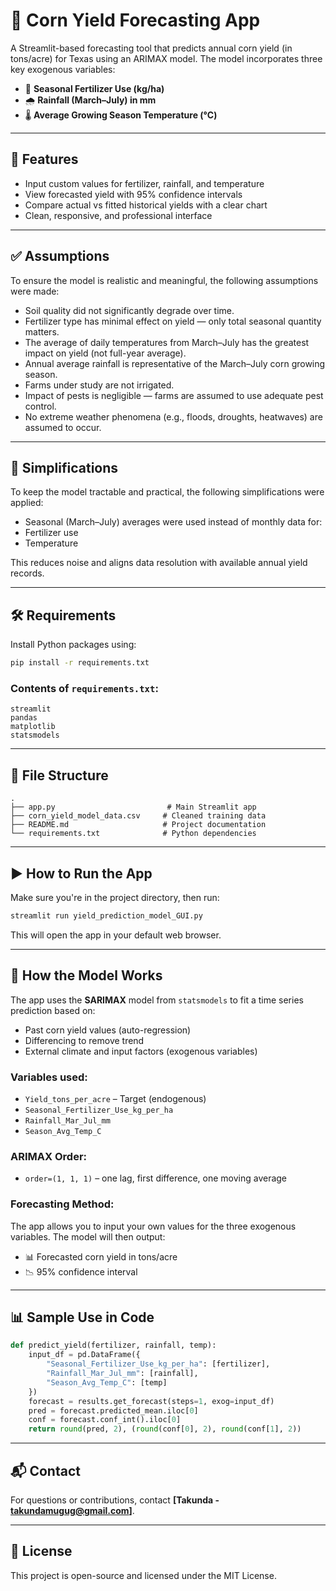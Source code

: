 # 🌽 Corn Yield Forecasting App

A Streamlit-based forecasting tool that predicts annual corn yield (in tons/acre) for Texas using an ARIMAX model. The model incorporates three key exogenous variables:

- 🧪 **Seasonal Fertilizer Use (kg/ha)**
- 🌧️ **Rainfall (March–July) in mm**
- 🌡️ **Average Growing Season Temperature (°C)**

---

## 🚀 Features

- Input custom values for fertilizer, rainfall, and temperature
- View forecasted yield with 95% confidence intervals
- Compare actual vs fitted historical yields with a clear chart
- Clean, responsive, and professional interface

---

## ✅ Assumptions

To ensure the model is realistic and meaningful, the following assumptions were made:

- Soil quality did not significantly degrade over time.
- Fertilizer type has minimal effect on yield — only total seasonal quantity matters.
- The average of daily temperatures from March–July has the greatest impact on yield (not full-year average).
- Annual average rainfall is representative of the March–July corn growing season.
- Farms under study are not irrigated.
- Impact of pests is negligible — farms are assumed to use adequate pest control.
- No extreme weather phenomena (e.g., floods, droughts, heatwaves) are assumed to occur.

---

## 🧩 Simplifications

To keep the model tractable and practical, the following simplifications were applied:

- Seasonal (March–July) averages were used instead of monthly data for:
- Fertilizer use
- Temperature

This reduces noise and aligns data resolution with available annual yield records.

---

## 🛠️ Requirements

Install Python packages using:

```bash
pip install -r requirements.txt
```

### Contents of `requirements.txt`:

```
streamlit
pandas
matplotlib
statsmodels
```

---

## 📂 File Structure

```
.
├── app.py                         # Main Streamlit app
├── corn_yield_model_data.csv     # Cleaned training data
├── README.md                     # Project documentation
└── requirements.txt              # Python dependencies
```

---

## ▶️ How to Run the App

Make sure you're in the project directory, then run:

```bash
streamlit run yield_prediction_model_GUI.py
```

This will open the app in your default web browser.

---

## 🧠 How the Model Works

The app uses the **SARIMAX** model from `statsmodels` to fit a time series prediction based on:

- Past corn yield values (auto-regression)
- Differencing to remove trend
- External climate and input factors (exogenous variables)

### Variables used:

- `Yield_tons_per_acre` – Target (endogenous)
- `Seasonal_Fertilizer_Use_kg_per_ha`
- `Rainfall_Mar_Jul_mm`
- `Season_Avg_Temp_C`

### ARIMAX Order:

- `order=(1, 1, 1)` – one lag, first difference, one moving average

### Forecasting Method:

The app allows you to input your own values for the three exogenous variables. The model will then output:

- 📊 Forecasted corn yield in tons/acre
- 📉 95% confidence interval

---

## 📊 Sample Use in Code

```python
def predict_yield(fertilizer, rainfall, temp):
    input_df = pd.DataFrame({
        "Seasonal_Fertilizer_Use_kg_per_ha": [fertilizer],
        "Rainfall_Mar_Jul_mm": [rainfall],
        "Season_Avg_Temp_C": [temp]
    })
    forecast = results.get_forecast(steps=1, exog=input_df)
    pred = forecast.predicted_mean.iloc[0]
    conf = forecast.conf_int().iloc[0]
    return round(pred, 2), (round(conf[0], 2), round(conf[1], 2))
```

---

## 📬 Contact

For questions or contributions, contact **[Takunda - takundamugug@gmail.com]**.

---

## 📄 License

This project is open-source and licensed under the MIT License.
